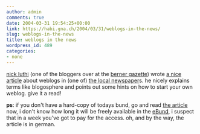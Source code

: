 ```yaml
---
author: admin
comments: true
date: 2004-03-31 19:54:25+00:00
link: https://habi.gna.ch/2004/03/31/weblogs-in-the-news/
slug: weblogs-in-the-news
title: weblogs in the news
wordpress_id: 489
categories:
- none
---
```


[nick luthi](http://www.bernergazette.ch/archives/000251.html) (one of the bloggers over at the [berner gazette](http://www.bernergazette.ch/)) wrote [a nice article](http://www.ebund.ch/artikel_11603.html) about weblogs in (one of) [the local newspaper](http://www.ebund.ch/)s.
he nicely explains terms like blogosphere and points out some hints on how to start your own weblog.
give it a read!

**ps**: if you don't have a hard-copy of todays bund, go and read [the article](http://www.ebund.ch/artikel_11603.html) now, i don't know how long it will be freely available in the [eBund](http://www.ebund.ch/), i suspect that in a week you've got to pay for the access. oh, and by the way, the article is in german.
